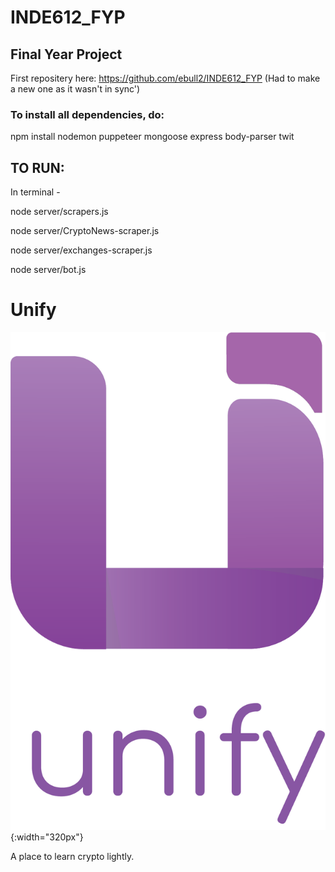 # INDE612_FYP

## **Final Year Project**

First repositery here: https://github.com/ebull2/INDE612_FYP (Had to make a new one as it wasn't in sync')


### To install all dependencies, do:

npm install  nodemon puppeteer mongoose express body-parser twit


## TO RUN:

In terminal - 


node server/scrapers.js     

node server/CryptoNews-scraper.js

node server/exchanges-scraper.js

node server/bot.js

# Unify 

![main-logo](public/assets/new-logoWtxt.png) {:width="320px"}

A place to learn  crypto lightly.



